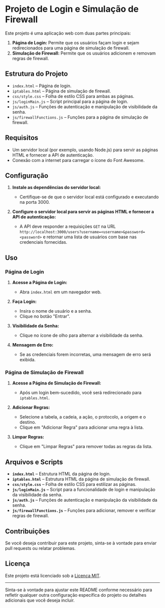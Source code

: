 # Projeto de Login e Simulação de Firewall

Este projeto é uma aplicação web com duas partes principais:
1. **Página de Login:** Permite que os usuários façam login e sejam redirecionados para uma página de simulação de firewall.
2. **Simulação de Firewall:** Permite que os usuários adicionem e removam regras de firewall.

## Estrutura do Projeto

- `index.html` – Página de login.
- `iptables.html` – Página de simulação de firewall.
- `css/style.css` – Folha de estilo CSS para ambas as páginas.
- `js/loginMain.js` – Script principal para a página de login.
- `js/auth.js` – Funções de autenticação e manipulação de visibilidade da senha.
- `js/firewallFunctions.js` – Funções para a página de simulação de firewall.

## Requisitos

- Um servidor local (por exemplo, usando Node.js) para servir as páginas HTML e fornecer a API de autenticação.
- Conexão com a internet para carregar o ícone do Font Awesome.

## Configuração

1. **Instale as dependências do servidor local:**

   - Certifique-se de que o servidor local está configurado e executando na porta 3000.

2. **Configure o servidor local para servir as páginas HTML e fornecer a API de autenticação:**

   - A API deve responder a requisições `GET` na URL `http://localhost:3000/users?username=<username>&password=<password>` e retornar uma lista de usuários com base nas credenciais fornecidas.

## Uso

### Página de Login

1. **Acesse a Página de Login:**
   - Abra `index.html` em um navegador web.

2. **Faça Login:**
   - Insira o nome de usuário e a senha.
   - Clique no botão "Entrar".

3. **Visibilidade da Senha:**
   - Clique no ícone de olho para alternar a visibilidade da senha.

4. **Mensagem de Erro:**
   - Se as credenciais forem incorretas, uma mensagem de erro será exibida.

### Página de Simulação de Firewall

1. **Acesse a Página de Simulação de Firewall:**
   - Após um login bem-sucedido, você será redirecionado para `iptables.html`.

2. **Adicionar Regras:**
   - Selecione a tabela, a cadeia, a ação, o protocolo, a origem e o destino.
   - Clique em "Adicionar Regra" para adicionar uma regra à lista.

3. **Limpar Regras:**
   - Clique em "Limpar Regras" para remover todas as regras da lista.

## Arquivos e Scripts

- **`index.html`** – Estrutura HTML da página de login.
- **`iptables.html`** – Estrutura HTML da página de simulação de firewall.
- **`css/style.css`** – Folha de estilo CSS para estilizar as páginas.
- **`js/loginMain.js`** – Script para a funcionalidade de login e manipulação da visibilidade da senha.
- **`js/auth.js`** – Funções de autenticação e manipulação da visibilidade da senha.
- **`js/firewallFunctions.js`** – Funções para adicionar, remover e verificar regras de firewall.

## Contribuições

Se você deseja contribuir para este projeto, sinta-se à vontade para enviar pull requests ou relatar problemas. 

## Licença

Este projeto está licenciado sob a [Licença MIT](LICENSE).

---

Sinta-se à vontade para ajustar este README conforme necessário para refletir qualquer outra configuração específica do projeto ou detalhes adicionais que você deseja incluir.
